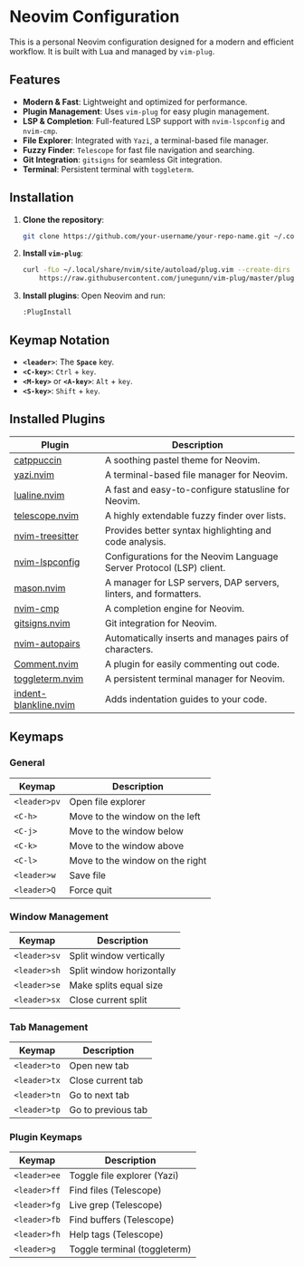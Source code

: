 # Neovim Configuration

This is a personal Neovim configuration designed for a modern and efficient workflow. It is built with Lua and managed by `vim-plug`.

## Features

-	**Modern & Fast**: Lightweight and optimized for performance.
-	**Plugin Management**: Uses `vim-plug` for easy plugin management.
-	**LSP & Completion**: Full-featured LSP support with `nvim-lspconfig` and `nvim-cmp`.
-	**File Explorer**: Integrated with `Yazi`, a terminal-based file manager.
-	**Fuzzy Finder**: `Telescope` for fast file navigation and searching.
-	**Git Integration**: `gitsigns` for seamless Git integration.
-	**Terminal**: Persistent terminal with `toggleterm`.

## Installation

1.	**Clone the repository**:
    ```bash
    git clone https://github.com/your-username/your-repo-name.git ~/.config/nvim
    ```

2.	**Install `vim-plug`**:
    ```bash
    curl -fLo ~/.local/share/nvim/site/autoload/plug.vim --create-dirs \
        https://raw.githubusercontent.com/junegunn/vim-plug/master/plug.vim
    ```

3.	**Install plugins**:
    Open Neovim and run:
    ```vim
    :PlugInstall
    ```

## Keymap Notation

-	**`<leader>`**: The **`Space`** key.
-	**`<C-key>`**: `Ctrl` + `key`.
-	**`<M-key>`** or **`<A-key>`**: `Alt` + `key`.
-	**`<S-key>`**: `Shift` + `key`.

## Installed Plugins

| Plugin | Description |
| --- | --- |
| [catppuccin](https://github.com/catppuccin/nvim) | A soothing pastel theme for Neovim. |
| [yazi.nvim](https://github.com/mikavilpas/yazi.nvim) | A terminal-based file manager for Neovim. |
| [lualine.nvim](https://github.com/nvim-lualine/lualine.nvim) | A fast and easy-to-configure statusline for Neovim. |
| [telescope.nvim](https://github.com/nvim-telescope/telescope.nvim) | A highly extendable fuzzy finder over lists. |
| [nvim-treesitter](https://github.com/nvim-treesitter/nvim-treesitter) | Provides better syntax highlighting and code analysis. |
| [nvim-lspconfig](https://github.com/neovim/nvim-lspconfig) | Configurations for the Neovim Language Server Protocol (LSP) client. |
| [mason.nvim](https://github.com/williamboman/mason.nvim) | A manager for LSP servers, DAP servers, linters, and formatters. |
| [nvim-cmp](https://github.com/hrsh7th/nvim-cmp) | A completion engine for Neovim. |
| [gitsigns.nvim](https://github.com/lewis6991/gitsigns.nvim) | Git integration for Neovim. |
| [nvim-autopairs](https://github.com/windwp/nvim-autopairs) | Automatically inserts and manages pairs of characters. |
| [Comment.nvim](https://github.com/numToStr/Comment.nvim) | A plugin for easily commenting out code. |
| [toggleterm.nvim](https://github.com/akinsho/toggleterm.nvim) | A persistent terminal manager for Neovim. |
| [indent-blankline.nvim](https://github.com/lukas-reineke/indent-blankline.nvim) | Adds indentation guides to your code. |

## Keymaps

### General

| Keymap | Description |
| --- | --- |
| `<leader>pv` | Open file explorer |
| `<C-h>` | Move to the window on the left |
| `<C-j>` | Move to the window below |
| `<C-k>` | Move to the window above |
| `<C-l>` | Move to the window on the right |
| `<leader>w` | Save file |
| `<leader>Q` | Force quit |

### Window Management

| Keymap | Description |
| --- | --- |
| `<leader>sv` | Split window vertically |
| `<leader>sh` | Split window horizontally |
| `<leader>se` | Make splits equal size |
| `<leader>sx` | Close current split |

### Tab Management

| Keymap | Description |
| --- | --- |
| `<leader>to` | Open new tab |
| `<leader>tx` | Close current tab |
| `<leader>tn` | Go to next tab |
| `<leader>tp` | Go to previous tab |

### Plugin Keymaps

| Keymap | Description |
| --- | --- |
| `<leader>ee` | Toggle file explorer (Yazi) |
| `<leader>ff` | Find files (Telescope) |
| `<leader>fg` | Live grep (Telescope) |
| `<leader>fb` | Find buffers (Telescope) |
| `<leader>fh` | Help tags (Telescope) |
| `<leader>g` | Toggle terminal (toggleterm) |
